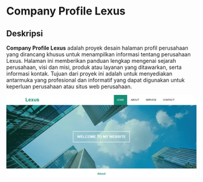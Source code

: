 # Company Profile Lexus

## Deskripsi

**Company Profile Lexus** adalah proyek desain halaman profil perusahaan yang dirancang khusus untuk menampilkan informasi tentang perusahaan Lexus. Halaman ini memberikan panduan lengkap mengenai sejarah perusahaan, visi dan misi, produk atau layanan yang ditawarkan, serta informasi kontak. Tujuan dari proyek ini adalah untuk menyediakan antarmuka yang profesional dan informatif yang dapat digunakan untuk keperluan perusahaan atau situs web perusahaan.

<img src="test" alt="Alt Text" width="3000"/>
